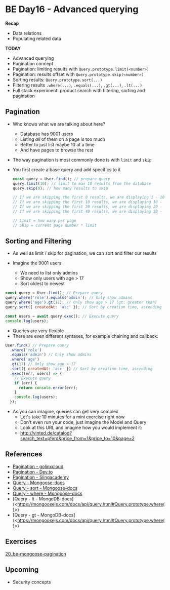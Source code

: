 # BE Day16 - Advanced querying

**Recap**

- Data relations
- Populating related data

**TODAY**

- Advanced querying
- Pagination concept
- Pagination: limiting results with `Query.prototype.limit(<number>)`
- Pagination: results offset with `Query.prototype.skip(<number>)`
- Sorting results: `Query.prototype.sort(...)`
- Filtering results `.where(...)`, `.equals(...)`, `.gt(...)`, `.lt(...)`
- Full stack experiment: product search with filtering, sorting and pagination

## Pagination

- Who knows what we are talking about here?

  - Database has 9001 users
  - Listing _all_ of them on a page is too much
  - Better to just list maybe 10 at a time
  - And have pages to browse the rest

- The way pagination is most commonly done is with `limit` and `skip`
- You first create a base query and add specifics to it

  ```js
  const query = User.find(); // prepare query
  query.limit(10); // limit to max 10 results from the database
  query.skip(0); // how many results to skip

  // If we are skipping the first 0 results, we are displaying 1 - 10
  // If we are skipping the first 10 results, we are displaying 10 - 20
  // If we are skipping the first 20 results, we are displaying 20 - 30
  // If we are skipping the first 40 results, we are displaying 30 - 40

  // Limit = how many per page
  // Skip = current page number * limit
  ```

## Sorting and Filtering

- As well as limit / skip for pagination, we can sort and filter our results

- Imagine the 9001 users
  - We need to list only admins
  - Show only users with age > 17
  - Sort oldest to newest

```js
const query = User.find(); // Prepare query
query.where('role').equals('admin'); // Only show admins
query.where('age').gt(17); // Only show age > 17 (gt: greater than)
query.sort({ createdAt: 'asc' }); // Sort by creation time, ascending

const users = await query.exec(); // Execute query
console.log(users);
```

- Queries are very flexible
- There are even different syntaxes, for example chaining and callback:

```js
User.find() // Prepare query
  .where('role')
  .equals('admin') // Only show admins
  .where('age')
  .gt(17) // Only show age > 17
  .sort({ createdAt: 'asc' }) // Sort by creation time, ascending
  .exec((err, users) => {
    // Execute query
    if (err) {
      return console.error(err);
    }
    console.log(users);
  });
```

- As you can imagine, queries can get very complex
  - Let's take 10 minutes for a mini exercise right now
  - Don't even run your code, just imagine the Model and Query
  - Look at this URL and imagine how you would implement it:
  - http://vinted.de/catalog?search_text=pferd&price_from=1&price_to=10&page=2

## References

- [Pagination - golinxcloud](https://www.golinuxcloud.com/paginate-with-mongoose-in-node-js/)
- [Pagination - Dev.to](https://dev.to/max_vynohradov/the-right-way-to-make-advanced-and-efficient-mongodb-pagination-16oa)
- [Pagination - Slingacademy](https://www.slingacademy.com/article/implement-pagination-mongoose/?utm_content=cmp-true)
- [Query - Mongoose-docs](<https://mongoosejs.com/docs/api/query.html#Query.prototype.gt()>)
- [Query - sort - Mongoose-docs](<https://mongoosejs.com/docs/api/query.html#Query.prototype.sort()>)
- [Query - where - Mongoose-docs](<https://mongoosejs.com/docs/api/query.html#Query.prototype.where()>)
- [Query - lt - MongoDB-docs](<[<https://mongoosejs.com/docs/api/query.html#Query.prototype.where()>](https://www.mongodb.com/docs/manual/reference/operator/query/lt/)>)
- [Query - gt - MongoDB-docs](<[<https://mongoosejs.com/docs/api/query.html#Query.prototype.where()>](https://www.mongodb.com/docs/manual/reference/operator/query/gt/)>)

## Exercises

[20_be-mongoose-pagination](https://classroom.github.com/a/DW0nQG7u)

## Upcoming

- Security concepts
